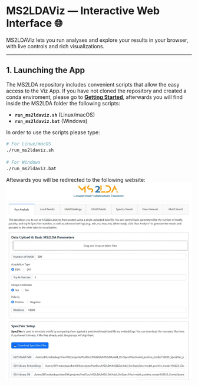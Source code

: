# MS2LDAViz — Interactive Web Interface 🌐

MS2LDAViz lets you run analyses and explore your results in your browser, with live controls and rich visualizations.

---

## 1. Launching the App

The MS2LDA repository includes convenient scripts that allow the easy access to the Viz App. If you have not cloned the repository and created a conda enviroment, please go to [**Getting Started**](./home/quick_start.md), afterwards you will find inside the MS2LDA folder the following scripts:

- **`run_ms2ldaviz.sh`** (Linux/macOS)  
- **`run_ms2ldaviz.bat`** (Windows)

In order to use the scripts please type:

```bash
# For Linux/macOS
./run_ms2ldaviz.sh

# For Windows 
./run_ms2ldaviz.bat
```

Aftewards you will be redirected to the following website:
![Website page](../figures/MS2LDA_site_1.JPG)
